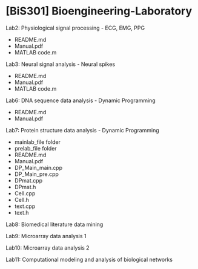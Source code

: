 # [BiS301] Bioengineering-Laboratory

Lab2: Physiological signal processing - ECG, EMG, PPG
- README.md
- Manual.pdf
- MATLAB code.m

Lab3: Neural signal analysis - Neural spikes
- README.md
- Manual.pdf
- MATLAB code.m

Lab6: DNA sequence data analysis - Dynamic Programming
- README.md
- Manual.pdf

Lab7: Protein structure data analysis - Dynamic Programming
- mainlab_file folder
- prelab_file folder
- README.md
- Manual.pdf
- DP_Main_main.cpp
- DP_Main_pre.cpp
- DPmat.cpp
- DPmat.h
- Cell.cpp
- Cell.h
- text.cpp
- text.h

Lab8: Biomedical literature data mining

Lab9: Microarray data analysis 1

Lab10: Microarray data analysis 2

Lab11: Computational modeling and analysis of biological networks

